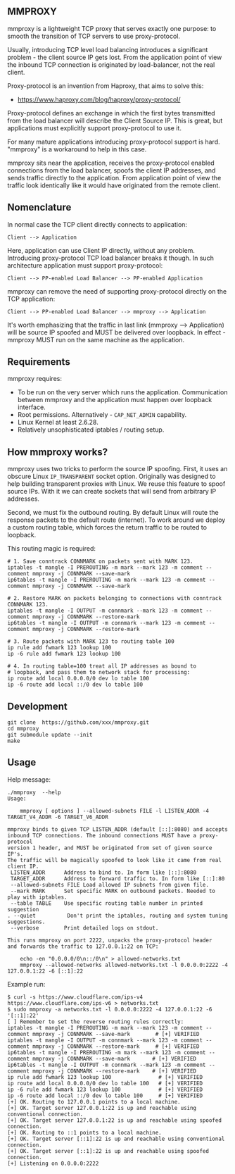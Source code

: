MMPROXY
-------

mmproxy is a lightweight TCP proxy that serves exactly one purpose:
to smooth the transition of TCP servers to use proxy-protocol.

Usually, introducing TCP level load balancing introduces a significant
problem - the client source IP gets lost. From the application point
of view the inbound TCP connection is originated by load-balancer, not
the real client.

Proxy-protocol is an invention from Haproxy, that aims to solve this:

  - https://www.haproxy.com/blog/haproxy/proxy-protocol/

Proxy-protocol defines an exchange in which the first bytes
transmitted from the load balancer will describe the Client Source
IP. This is great, but applications must explicitly support
proxy-protocol to use it.

For many mature applications introducing proxy-protocol support is
hard. "mmproxy" is a workaround to help in this case.

mmproxy sits near the application, receives the proxy-protocol enabled
connections from the load balancer, spoofs the client IP addresses,
and sends traffic directly to the application. From application point
of view the traffic look identically like it would have originated
from the remote client.


Nomenclature
------------

In normal case the TCP client directly connects to application:

    Client --> Application

Here, application can use Client IP directly, without any
problem. Introducing proxy-protocol TCP load balancer breaks it
though. In such architecture application must support proxy-protocol:

    Client --> PP-enabled Load Balancer --> PP-enabled Application

mmproxy can remove the need of supporting proxy-protocol directly on
the TCP application:

    Client --> PP-enabled Load Balancer --> mmproxy --> Application

It's worth emphasizing that the traffic in last link (mmproxy -->
Application) will be source IP spoofed and MUST be delivered over
loopback.  In effect - mmproxy MUST run on the same machine as the
application.

Requirements
------------

mmproxy requires:

  - To be run on the very server which runs the
    application. Communication between mmproxy and the application
    must happen over loopback interface.
  - Root permissions. Alternatively - `CAP_NET_ADMIN` capability.
  - Linux Kernel at least 2.6.28.
  - Relatively unsophisticated iptables / routing setup.

How mmproxy works?
------------------

mmproxy uses two tricks to perform the source IP spoofing. First, it
uses an obscure Linux `IP_TRANSPARENT` socket option.  Originally was
designed to help building transparent proxies with Linux. We reuse
this feature to spoof source IPs. With it we can create sockets that
will send from arbitrary IP addresses.

Second, we must fix the outbound routing. By default Linux will route
the response packets to the default route (internet). To work around
we deploy a custom routing table, which forces the return traffic to
be routed to loopback.

This routing magic is required:

    # 1. Save conntrack CONNMARK on packets sent with MARK 123.
    iptables -t mangle -I PREROUTING -m mark --mark 123 -m comment --comment mmproxy -j CONNMARK --save-mark
    ip6tables -t mangle -I PREROUTING -m mark --mark 123 -m comment --comment mmproxy -j CONNMARK --save-mark

    # 2. Restore MARK on packets belonging to connections with conntrack CONNMARK 123.
    iptables -t mangle -I OUTPUT -m connmark --mark 123 -m comment --comment mmproxy -j CONNMARK --restore-mark
    ip6tables -t mangle -I OUTPUT -m connmark --mark 123 -m comment --comment mmproxy -j CONNMARK --restore-mark

    # 3. Route packets with MARK 123 to routing table 100
    ip rule add fwmark 123 lookup 100
    ip -6 rule add fwmark 123 lookup 100

    # 4. In routing table=100 treat all IP addresses as bound to
    # loopback, and pass them to network stack for processing:
    ip route add local 0.0.0.0/0 dev lo table 100
    ip -6 route add local ::/0 dev lo table 100


Development
-----------


    git clone  https://github.com/xxx/mmproxy.git
    cd mmproxy
    git submodule update --init
    make


Usage
-----

Help message:

```
./mmproxy  --help
Usage:

    mmproxy [ options ] --allowed-subnets FILE -l LISTEN_ADDR -4 TARGET_V4_ADDR -6 TARGET_V6_ADDR

mmproxy binds to given TCP LISTEN_ADDR (default [::]:8080) and accepts
inbound TCP connections. The inbound connections MUST have a proxy-protocol
version 1 header, and MUST be originated from set of given source IP's.
The traffic will be magically spoofed to look like it came from real client IP.
 LISTEN_ADDR      Address to bind to. In form like [::]:8080
 TARGET_ADDR      Address to forward traffic to. In form like [::]:80
 --allowed-subnets FILE Load allowed IP subnets from given file.
 --mark MARK      Set specific MARK on outbound packets. Needed to play with iptables.
 --table TABLE    Use specific routing table number in printed suggestion
. --quiet          Don't print the iptables, routing and system tuning suggestions.
 --verbose        Print detailed logs on stdout.

This runs mmproxy on port 2222, unpacks the proxy-protocol header
and forwards the traffic to 127.0.0.1:22 on TCP:

    echo -en "0.0.0.0/0\n::/0\n" > allowed-networks.txt
    mmproxy --allowed-networks allowed-networks.txt -l 0.0.0.0:2222 -4 127.0.0.1:22 -6 [::1]:22
```

Example run:
```
$ curl -s https://www.cloudflare.com/ips-v4 https://www.cloudflare.com/ips-v6 > networks.txt
$ sudo mmproxy -a networks.txt -l 0.0.0.0:2222 -4 127.0.0.1:22 -6 '[::1]:22'
[ ] Remember to set the reverse routing rules correctly:
iptables -t mangle -I PREROUTING -m mark --mark 123 -m comment --comment mmproxy -j CONNMARK --save-mark        # [+] VERIFIED
iptables -t mangle -I OUTPUT -m connmark --mark 123 -m comment --comment mmproxy -j CONNMARK --restore-mark     # [+] VERIFIED
ip6tables -t mangle -I PREROUTING -m mark --mark 123 -m comment --comment mmproxy -j CONNMARK --save-mark       # [+] VERIFIED
ip6tables -t mangle -I OUTPUT -m connmark --mark 123 -m comment --comment mmproxy -j CONNMARK --restore-mark    # [+] VERIFIED
ip rule add fwmark 123 lookup 100               # [+] VERIFIED
ip route add local 0.0.0.0/0 dev lo table 100   # [+] VERIFIED
ip -6 rule add fwmark 123 lookup 100            # [+] VERIFIED
ip -6 route add local ::/0 dev lo table 100     # [+] VERIFIED
[+] OK. Routing to 127.0.0.1 points to a local machine.
[+] OK. Target server 127.0.0.1:22 is up and reachable using conventional connection.
[+] OK. Target server 127.0.0.1:22 is up and reachable using spoofed connection.
[+] OK. Routing to ::1 points to a local machine.
[+] OK. Target server [::1]:22 is up and reachable using conventional connection.
[+] OK. Target server [::1]:22 is up and reachable using spoofed connection.
[+] Listening on 0.0.0.0:2222
```

